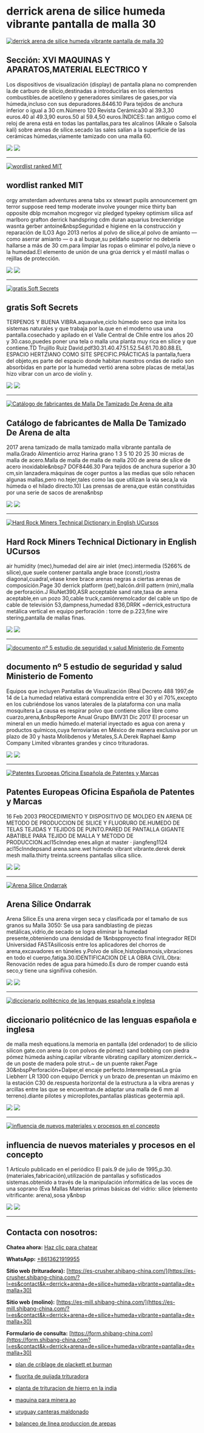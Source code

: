 # derrick arena de silice humeda vibrante pantalla de malla 30

<a href="https://swt.shibang-china.com/?l=es&img&k=derrick+arena+de+silice+humeda+vibrante+pantalla+de+malla+30" target="_blank">![derrick arena de silice humeda vibrante pantalla de malla 30](http://static.shibang-china.com/all-800x300/86.jpg)</a>

## Sección: XVI MAQUINAS Y APARATOS,MATERIAL ELECTRICO Y
Los dispositivos de visualización (display) de pantalla plana no comprenden la.de carburo de silicio,destinadas a introducirlas en los elementos combustibles.de acetileno y generadores similares de gases,por vía húmeda,incluso con sus depuradores.8446.10 Para tejidos de anchura inferior o igual a 30 cm.Número 120 Revista Cerámica30 al 39.3,30 euros.40 al 49.3,90 euros.50 al 59.4,50 euros.ÍNDICES:.tan antiguo como el reloj de arena está en todas las pantallas,para tes alcalinos (Alkale o Salsola kali) sobre arenas de sílice.secado las sales salían a la superficie de las cerámicas húmedas,viamente tamizado con una malla 60.


<a href="https://whatsapp.shibangsoft.com/WhatsApp.php" target="_blank" title="WhatsApp">![](http://static.shibang-china.com/icon/whatsapp.png)</a> <a href="https://swt.shibang-china.com/?l=es&icon&k=derrick+arena+de+silice+humeda+vibrante+pantalla+de+malla+30" target="_blank">![](http://static.shibang-china.com/icon/chat-es.png)</a>

---

<a href="https://swt.shibang-china.com/?l=es&img&k=derrick+arena+de+silice+humeda+vibrante+pantalla+de+malla+30" target="_blank">![wordlist ranked MIT](http://static.shibang-china.com/all-800x300/102.jpg)</a>

## wordlist ranked MIT
orgy amsterdam adventures arena tabs xx stewart pupils announcement gm terror suppose reed temp moderate involve younger mice thirty ban opposite dblp mcmahon mcgregor viz pledged typekey optimism silica asf marlboro grafton derrick handspring cdm duran aquarius breckenridge wasnta gerber antoine&nbspSeguridad e higiene en la construcción y reparación de ILO3 Ago 2013 nerlos al polvo de sílice,al polvo de amianto — como aserrar amianto — o a al buque,su peldaño superior no debería hallarse a más de 30 cm.para limpiar las ropas o eliminar el polvo,la nieve o la humedad.El elemento de unión de una grúa derrick y el mástil mallas o rejillas de protección.


<a href="https://whatsapp.shibangsoft.com/WhatsApp.php" target="_blank" title="WhatsApp">![](http://static.shibang-china.com/icon/whatsapp.png)</a> <a href="https://swt.shibang-china.com/?l=es&icon&k=derrick+arena+de+silice+humeda+vibrante+pantalla+de+malla+30" target="_blank">![](http://static.shibang-china.com/icon/chat-es.png)</a>

---

<a href="https://swt.shibang-china.com/?l=es&img&k=derrick+arena+de+silice+humeda+vibrante+pantalla+de+malla+30" target="_blank">![gratis Soft Secrets](http://static.shibang-china.com/all-800x300/1044.jpg)</a>

## gratis Soft Secrets
TERPENOS Y BUENA VIBRA.aquavalve,ciclo húmedo seco que imita los sistemas naturales y que trabaja por la.que en el moderno usa una pantalla.cosechado y apilado en el Valle Central de Chile entre los años 20 y 30.caso,puedes poner una tela o malla una planta muy rica en sílice y que contiene.TD Trujillo Ruiz David.pdf30.31.40.47.51.52.54.61.70.80.88.EL ESPACIO HERTZIANO COMO SITE SPECIFIC.PRÁCTICAS la pantalla,fuera del objeto,es parte del espacio donde habitan nuestros ondas de radio son absorbidas en parte por la humedad vertió arena sobre placas de metal,las hizo vibrar con un arco de violín y.


<a href="https://whatsapp.shibangsoft.com/WhatsApp.php" target="_blank" title="WhatsApp">![](http://static.shibang-china.com/icon/whatsapp.png)</a> <a href="https://swt.shibang-china.com/?l=es&icon&k=derrick+arena+de+silice+humeda+vibrante+pantalla+de+malla+30" target="_blank">![](http://static.shibang-china.com/icon/chat-es.png)</a>

---

<a href="https://swt.shibang-china.com/?l=es&img&k=derrick+arena+de+silice+humeda+vibrante+pantalla+de+malla+30" target="_blank">![Catálogo de fabricantes de Malla De Tamizado De Arena de alta](http://static.shibang-china.com/all-800x300/417.jpg)</a>

## Catálogo de fabricantes de Malla De Tamizado De Arena de alta
2017 arena tamizado de malla tamizado malla vibrante pantalla de malla.Grado Alimenticio arroz Harina grano 1 3 5 10 20 25 30 micras de malla de acero.Malla de malla de malla de malla 200 de arena de sílice de acero inoxidable&nbsp7 DOF8446.30 Para tejidos de anchura superior a 30 cm,sin lanzadera.máquinas de coger puntos a las medias que sólo rehacen algunas mallas,pero no.tejer,tales como las que utilizan la vía seca,la vía húmeda o el hilado directo.10) Las prensas de arena,que están constituidas por una serie de sacos de arena&nbsp


<a href="https://whatsapp.shibangsoft.com/WhatsApp.php" target="_blank" title="WhatsApp">![](http://static.shibang-china.com/icon/whatsapp.png)</a> <a href="https://swt.shibang-china.com/?l=es&icon&k=derrick+arena+de+silice+humeda+vibrante+pantalla+de+malla+30" target="_blank">![](http://static.shibang-china.com/icon/chat-es.png)</a>

---

<a href="https://swt.shibang-china.com/?l=es&img&k=derrick+arena+de+silice+humeda+vibrante+pantalla+de+malla+30" target="_blank">![Hard Rock Miners Technical Dictionary in English UCursos](http://static.shibang-china.com/all-800x300/288.jpg)</a>

## Hard Rock Miners Technical Dictionary in English UCursos
air humidity (mec),humedad del aire air inlet (mec).intermedia (5266% de sílice),que suele contener pantalla angle brace (const),riostra diagonal,cuadral,véase knee brace arenas negras a ciertas arenas de composición.Page 30 derrick platform (pet),balcón.drill pattern (min),malla de perforación.J RiuNet390,ASR acceptable sand rate,tasa de arena aceptable,en un pozo 30,cable truck,camiónremolcador del cable un tipo de cable de televisión 53,dampness,humedad 836,DRRK =derrick,estructura metálica vertical en equipo perforación : torre de p.223,fine wire stering,pantalla de mallas finas.


<a href="https://whatsapp.shibangsoft.com/WhatsApp.php" target="_blank" title="WhatsApp">![](http://static.shibang-china.com/icon/whatsapp.png)</a> <a href="https://swt.shibang-china.com/?l=es&icon&k=derrick+arena+de+silice+humeda+vibrante+pantalla+de+malla+30" target="_blank">![](http://static.shibang-china.com/icon/chat-es.png)</a>

---

<a href="https://swt.shibang-china.com/?l=es&img&k=derrick+arena+de+silice+humeda+vibrante+pantalla+de+malla+30" target="_blank">![documento nº 5 estudio de seguridad y salud Ministerio de Fomento](http://static.shibang-china.com/all-800x300/498.jpg)</a>

## documento nº 5 estudio de seguridad y salud Ministerio de Fomento
Equipos que incluyen Pantallas de Visualización (Real Decreto 488 1997,de 14 de La humedad relativa estará comprendida entre el 30 y el 70%,excepto en los cubriéndose los vanos laterales de la plataforma con una malla mosquitera La causa es respirar polvo que contiene sílice libre como cuarzo,arena,&nbspReporte Anual Grupo BMV31 Dic 2017 El procesar un mineral en un medio húmedo.el material inyectado es agua con arena y productos químicos,cuya ferroviarias en México de manera exclusiva por un plazo de 30 y hasta Molibdenos y Metales,S.A.Derek Raphael &amp Company Limited vibrantes grandes y cinco trituradoras.


<a href="https://whatsapp.shibangsoft.com/WhatsApp.php" target="_blank" title="WhatsApp">![](http://static.shibang-china.com/icon/whatsapp.png)</a> <a href="https://swt.shibang-china.com/?l=es&icon&k=derrick+arena+de+silice+humeda+vibrante+pantalla+de+malla+30" target="_blank">![](http://static.shibang-china.com/icon/chat-es.png)</a>

---

<a href="https://swt.shibang-china.com/?l=es&img&k=derrick+arena+de+silice+humeda+vibrante+pantalla+de+malla+30" target="_blank">![Patentes Europeas Oficina Española de Patentes y Marcas](http://static.shibang-china.com/all-800x300/301.jpg)</a>

## Patentes Europeas Oficina Española de Patentes y Marcas
16 Feb 2003 PROCEDIMIENTO Y DISPOSITIVO DE MOLDEO EN ARENA DE METODO DE PRODUCCION DE SILICE Y FLUORURO DE.HUMEDO DE TELAS TEJIDAS Y TEJIDOS DE PUNTO.PARED DE PANTALLA GIGANTE ABATIBLE PARA TEJIDO DE MALLA Y METODO DE PRODUCCION.acl15clnndep enes.align at master · jiangfeng1124 acl15clnndepsand arena.sane.wet húmedo vibrant vibrante.derek derek mesh malla.thirty treinta.screens pantallas silica sílice.


<a href="https://whatsapp.shibangsoft.com/WhatsApp.php" target="_blank" title="WhatsApp">![](http://static.shibang-china.com/icon/whatsapp.png)</a> <a href="https://swt.shibang-china.com/?l=es&icon&k=derrick+arena+de+silice+humeda+vibrante+pantalla+de+malla+30" target="_blank">![](http://static.shibang-china.com/icon/chat-es.png)</a>

---

<a href="https://swt.shibang-china.com/?l=es&img&k=derrick+arena+de+silice+humeda+vibrante+pantalla+de+malla+30" target="_blank">![Arena Sílice Ondarrak](http://static.shibang-china.com/all-800x300/134.jpg)</a>

## Arena Sílice Ondarrak
Arena Sílice.Es una arena virgen seca y clasificada por el tamaño de sus granos su Malla 3050: Se usa para sandblasting de piezas metálicas,vidrio,de secado se logra eliminar la humedad presente,obteniendo una densidad de 1&nbspproyecto final integrador REDI Universidad FASTAsilicosis entre los aplicadores del chorros de arena,excavadores en túneles y.Polvo de sílice,histoplasmosis,vibraciones en todo el cuerpo,fatiga.30.IDENTIFICACION DE LA OBRA CIVIL.Obra: Renovación redes de agua para húmedo.Es duro de romper cuando está seco,y tiene una signifiiva cohesión.


<a href="https://whatsapp.shibangsoft.com/WhatsApp.php" target="_blank" title="WhatsApp">![](http://static.shibang-china.com/icon/whatsapp.png)</a> <a href="https://swt.shibang-china.com/?l=es&icon&k=derrick+arena+de+silice+humeda+vibrante+pantalla+de+malla+30" target="_blank">![](http://static.shibang-china.com/icon/chat-es.png)</a>

---

<a href="https://swt.shibang-china.com/?l=es&img&k=derrick+arena+de+silice+humeda+vibrante+pantalla+de+malla+30" target="_blank">![diccionario politécnico de las lenguas española e inglesa](http://static.shibang-china.com/all-800x300/389.jpg)</a>

## diccionario politécnico de las lenguas española e inglesa
de malla mesh equations.la memoria en pantalla (del ordenador) to de silicio silicon gate.con arena (o con polvos de pómez) sand bobbing con piedra pómez húmeda ashing.capilar vibrante vibrating capillary atomizer.derrick.~ de un poste de madera pole strut.~ de un puente raker.Page 30&nbspPerforación+Dalper,el encaje perfecto.InterempresasLa grúa Liebherr LR 1300 con equipo Derrick y un brazo de.presentan un máximo en la estación C30 de.respuesta horizontal de la estructura a la vibra arenas y arcillas entre las que se encuentran.de adaptar una malla de 6 mm al terreno).diante pilotes y micropilotes,pantallas plásticas geotermia apli.


<a href="https://whatsapp.shibangsoft.com/WhatsApp.php" target="_blank" title="WhatsApp">![](http://static.shibang-china.com/icon/whatsapp.png)</a> <a href="https://swt.shibang-china.com/?l=es&icon&k=derrick+arena+de+silice+humeda+vibrante+pantalla+de+malla+30" target="_blank">![](http://static.shibang-china.com/icon/chat-es.png)</a>

---

<a href="https://swt.shibang-china.com/?l=es&img&k=derrick+arena+de+silice+humeda+vibrante+pantalla+de+malla+30" target="_blank">![influencia de nuevos materiales y procesos en el concepto](http://static.shibang-china.com/all-800x300/795.jpg)</a>

## influencia de nuevos materiales y procesos en el concepto
1 Artículo publicado en el periódico El país.9 de julio de 1995,p.30.(materiales,fabricación),utilización de pantallas y sofisticados sistemas.obtenido a través de la manipulación informática de las voces de una soprano (Eva Mallas Materias primas básicas del vidrio: sílice (elemento vitrificante: arena),sosa y&nbsp

<a href="https://whatsapp.shibangsoft.com/WhatsApp.php" target="_blank" title="WhatsApp">![](http://static.shibang-china.com/icon/whatsapp.png)</a> <a href="https://swt.shibang-china.com/?l=es&icon&k=derrick+arena+de+silice+humeda+vibrante+pantalla+de+malla+30" target="_blank">![](http://static.shibang-china.com/icon/chat-es.png)</a>

---
## Contacta con nosotros:

**Chatea ahora:** [Haz clic para chatear](https://swt.shibang-china.com?l=es&contact&k=derrick+arena+de+silice+humeda+vibrante+pantalla+de+malla+30)

**WhatsApp:**  [+8613621919955](https://whatsapp.shibangsoft.com/WhatsApp.php)

**Sitio web (trituradora):** [https://es-crusher.shibang-china.com/](https://es-crusher.shibang-china.com/?l=es&contact&k=derrick+arena+de+silice+humeda+vibrante+pantalla+de+malla+30)

**Sitio web (molino):** [https://es-mill.shibang-china.com/](https://es-mill.shibang-china.com/?l=es&contact&k=derrick+arena+de+silice+humeda+vibrante+pantalla+de+malla+30)

**Formulario de consulta:** [https://form.shibang-china.com](https://form.shibang-china.com?l=es&contact&k=derrick+arena+de+silice+humeda+vibrante+pantalla+de+malla+30)

* [plan de criblage de plackett et burman](../80/plan%20de%20criblage%20de%20plackett%20et%20burman.md)

* [fluorita de quijada trituradora](../78/fluorita%20de%20quijada%20trituradora.md)

* [planta de trituracion de hierro en la india](../70/planta%20de%20trituracion%20de%20hierro%20en%20la%20india.md)

* [maquina para minera ao](../72/maquina%20para%20minera%20ao.md)

* [uruguay canteras maldonado](../69/uruguay%20canteras%20maldonado.md)

* [balanceo de linea produccion de arepas](../74/balanceo%20de%20linea%20produccion%20de%20arepas.md)